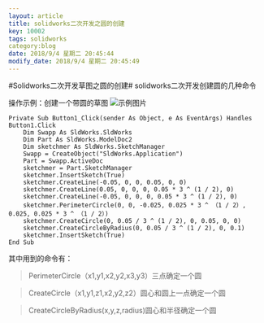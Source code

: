 ```yaml
---
layout: article
title: solidworks二次开发之圆的创建
key: 10002
tags: solidworks
category:blog 
date: 2018/9/4 星期二 20:45:44  
modify_date: 2018/9/4 星期二 20:45:49 
---
```

#Solidworks二次开发草图之圆的创建#
solidworks二次开发创建圆的几种命令
<!--more-->
操作示例：创建一个带圆的草图
![示例图片](http://pefhlapw5.bkt.clouddn.com/createcricle.PNG)

    Private Sub Button1_Click(sender As Object, e As EventArgs) Handles Button1.Click
        Dim Swapp As SldWorks.SldWorks
        Dim Part As SldWorks.ModelDoc2
        Dim sketchmer As SldWorks.SketchManager
        Swapp = CreateObject("SldWorks.Application")
        Part = Swapp.ActiveDoc
        sketchmer = Part.SketchManager
        sketchmer.InsertSketch(True)
        sketchmer.CreateLine(-0.05, 0, 0, 0.05, 0, 0)
        sketchmer.CreateLine(0.05, 0, 0, 0, 0.05 * 3 ^ (1 / 2), 0)
        sketchmer.CreateLine(-0.05, 0, 0, 0, 0.05 * 3 ^ (1 / 2), 0)
        sketchmer.PerimeterCircle(0, 0, -0.025, 0.025 * 3 ^ （1 / 2）, 0.025, 0.025 * 3 ^ （1 / 2）)
        sketchmer.CreateCircle(0, 0.05 / 3 ^ (1 / 2), 0, 0.05, 0, 0)
        sketchmer.CreateCircleByRadius(0, 0.05 / 3 ^ (1 / 2), 0, 0.1)
        sketchmer.InsertSketch(True)
    End Sub
其中用到的命令有：

> PerimeterCircle（x1,y1,x2,y2,x3,y3）三点确定一个圆 

> CreateCircle（x1,y1,z1,x2,y2,z2）圆心和圆上一点确定一个圆

> CreateCircleByRadius(x,y,z,radius)圆心和半径确定一个圆

 
